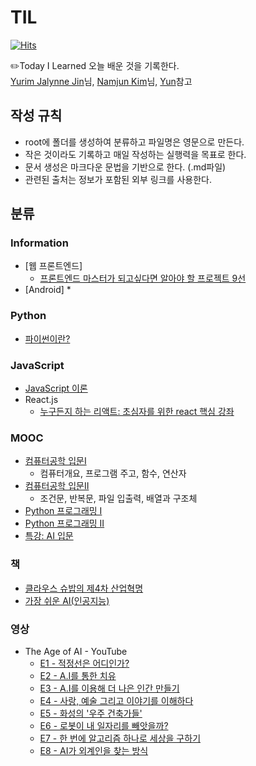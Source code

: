# TIL
[![Hits](https://hits.seeyoufarm.com/api/count/incr/badge.svg?url=https://github.com/jdaun/TIL)](https://hits.seeyoufarm.com/)

:pencil2:Today I Learned 오늘 배운 것을 기록한다.  
[Yurim Jalynne Jin](https://github.com/milooy)님, [Namjun Kim](https://github.com/namjunemy)님, [Yun](https://github.com/cheese10yun)참고  



## 작성 규칙
* root에 폴더를 생성하여 분류하고 파일명은 영문으로 만든다.
* 작은 것이라도 기록하고 매일 작성하는 실행력을 목표로 한다.
* 문서 생성은 마크다운 문법을 기반으로 한다. (.md파일)
* 관련된 출처는 정보가 포함된 외부 링크를 사용한다.



## 분류
### Information
* [웹 프론트엔드]  
  * [프론트엔드 마스터가 되고싶다면 알아야 할 프로젝트 9선](https://github.com/jdaun/TIL/blob/master/Information/Web-front-end/9projectsforMaster.md)
* [Android]
  * 
### Python
* [파이썬이란?](https://github.com/jdaun/TIL/blob/master/Python/About-Python.md)
### JavaScript
* [JavaScript 이론](https://github.com/jdaun/TIL/blob/master/JavaScript/concept.md)
* React.js
  * [누구든지 하는 리액트: 초심자를 위한 react 핵심 강좌](https://github.com/jdaun/TIL/blob/master/JavaScript/Reactpoint.md)
### MOOC
* [컴퓨터공학 입문I](https://github.com/jdaun/TIL/blob/master/MOOC/CS_part1.md)
  * 컴퓨터개요, 프로그램 주고, 함수, 연산자
* [컴퓨터공학 입문II](https://github.com/jdaun/TIL/blob/master/MOOC/CS_part2.md)
  * 조건문, 반복문, 파일 입출력, 배열과 구조체
* [Python 프로그래밍 I](https://github.com/jdaun/TIL/blob/master/MOOC/Python_part1.md)
* [Python 프로그래밍 II]()
* [특강: AI 입문]()
### 책
* [클라우스 슈밥의 제4차 산업혁명]()
* [가장 쉬운 AI(인공지능)]()
### 영상
* The Age of AI - YouTube
  * [E1 - 적정선은 어디인가?]()
  * [E2 - A.I를 통한 치유]()
  * [E3 - A.I를 이용해 더 나은 인간 만들기]()
  * [E4 - 사랑, 예술 그리고 이야기를 이해하다]()
  * [E5 - 화성의 '우주 건축가들'](https://github.com/jdaun/TIL/blob/master/Video/TheAgeofAI_E5.md)
  * [E6 - 로봇이 내 일자리를 빼앗을까?]()
  * [E7 - 한 번에 알고리즘 하나로 세상을 구하기]()
  * [E8 - AI가 외계인을 찾는 방식]()
